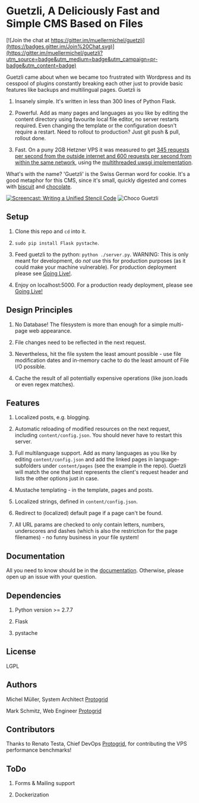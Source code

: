 Guetzli, A Deliciously Fast and Simple CMS Based on Files
=========================================================

[![Join the chat at https://gitter.im/muellermichel/guetzli](https://badges.gitter.im/Join%20Chat.svg)](https://gitter.im/muellermichel/guetzli?utm_source=badge&utm_medium=badge&utm_campaign=pr-badge&utm_content=badge)

Guetzli came about when we became too frustrated with Wordpress and its cesspool of plugins constantly breaking each other just to provide basic features like backups and multilingual pages. Guetzli is

1) Insanely simple. It's written in less than 300 lines of Python Flask.

2) Powerful. Add as many pages and languages as you like by editing the content directory using favourite local file editor, no server restarts required. Even changing the template or the configuration doesn't require a restart. Need to rollout to production? Just git push & pull, rollout done.

3) Fast. On a puny 2GB Hetzner VPS it was measured to get [345 requests per second from the outside internet and 600 requests per second from within the same network](docs/benchmark.txt), using the [multithreaded uwsgi implementation](run_server).

What's with the name? 'Guetzli' is the Swiss German word for cookie. It's a good metaphor for this CMS, since it's small, quickly digested and comes with [biscuit](docs/documentation.md#the-biscuit) and [chocolate](docs/documentation.md#the-chocolate).

[![Screencast: Writing a Unified Stencil Code](/../master/docs/Screencast_Thumbnail.png)](https://www.youtube.com/watch?v=MEUrirTZ-D8) ![Choco Guetzli](/../master/docs/Choco_leibniz.jpg)

Setup
-----
1) Clone this repo and `cd` into it.

2) `sudo pip install Flask pystache`.

3) Feed guetzli to the python: `python ./server.py`.
WARNING: This is only meant for development, do *not* use this for production purposes (as it could make your machine vulnerable). For production deployment please see [Going Live!](docs/documentation.md#going-live).

4) Enjoy on localhost:5000. For a production ready deployment, please see [Going Live!](docs/documentation.md#going-live)

Design Principles
-----------------
1) No Database! The filesystem is more than enough for a simple multi-page web appearance.

2) File changes need to be reflected in the next request.

3) Nevertheless, hit the file system the least amount possible - use file modification dates and in-memory cache to do the least amount of File I/O possible.

4) Cache the result of all potentially expensive operations (like json.loads or even regex matches).

Features
--------
1) Localized posts, e.g. blogging.

2) Automatic reloading of modified resources on the next request, including `content/config.json`. You should never have to restart this server.

2) Full multilanguage support. Add as many languages as you like by editing `content/config.json` and add the linked pages in language-subfolders under `content/pages` (see the example in the repo). Guetzli will match the one that best represents the client's request header and lists the other options just in case.

3) Mustache templating - in the template, pages and posts.

4) Localized strings, defined in `content/config.json`.

5) Redirect to (localized) default page if a page can't be found.

6) All URL params are checked to only contain letters, numbers, underscores and dashes (which is also the restriction for the page filenames) - no funny business in your file system!

Documentation
-------------
All you need to know should be in the [documentation](docs/documentation.md). Otherwise, please open up an issue with your question.

Dependencies
------------
1) Python version >= 2.7.7

2) Flask

3) pystache

License
-------
LGPL

Authors
-------
Michel Müller, System Architect [Protogrid](http://protogrid.com)

Mark Schmitz, Web Engineer [Protogrid](http://protogrid.com)

Contributors
------------
Thanks to Renato Testa, Chief DevOps [Protogrid](http://protogrid.com), for contributing the VPS performance benchmarks!

ToDo
----
1) Forms & Mailing support

2) Dockerization



